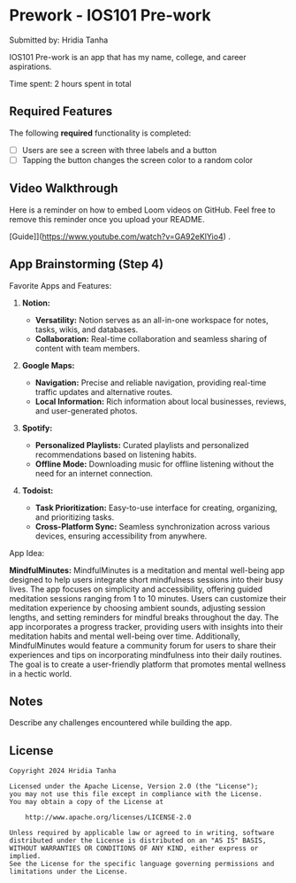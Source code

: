 # Prework - IOS101 Pre-work

Submitted by: Hridia Tanha

IOS101 Pre-work is an app that has my name, college, and career aspirations.

Time spent: 2 hours spent in total

## Required Features

The following **required** functionality is completed:

- [ ] Users are see a screen with three labels and a button
- [ ] Tapping the button changes the screen color to a random color
 
## Video Walkthrough

Here is a reminder on how to embed Loom videos on GitHub. Feel free to remove this reminder once you upload your README. 

[Guide]](https://www.youtube.com/watch?v=GA92eKlYio4) .

## App Brainstorming (Step 4)
Favorite Apps and Features:

1. **Notion:**
   - **Versatility:** Notion serves as an all-in-one workspace for notes, tasks, wikis, and databases.
   - **Collaboration:** Real-time collaboration and seamless sharing of content with team members.

2. **Google Maps:**
   - **Navigation:** Precise and reliable navigation, providing real-time traffic updates and alternative routes.
   - **Local Information:** Rich information about local businesses, reviews, and user-generated photos.

3. **Spotify:**
   - **Personalized Playlists:** Curated playlists and personalized recommendations based on listening habits.
   - **Offline Mode:** Downloading music for offline listening without the need for an internet connection.

4. **Todoist:**
   - **Task Prioritization:** Easy-to-use interface for creating, organizing, and prioritizing tasks.
   - **Cross-Platform Sync:** Seamless synchronization across various devices, ensuring accessibility from anywhere.

App Idea:

**MindfulMinutes:**
MindfulMinutes is a meditation and mental well-being app designed to help users integrate short mindfulness sessions into their busy lives. The app focuses on simplicity and accessibility, offering guided meditation sessions ranging from 1 to 10 minutes. Users can customize their meditation experience by choosing ambient sounds, adjusting session lengths, and setting reminders for mindful breaks throughout the day. The app incorporates a progress tracker, providing users with insights into their meditation habits and mental well-being over time. Additionally, MindfulMinutes would feature a community forum for users to share their experiences and tips on incorporating mindfulness into their daily routines. The goal is to create a user-friendly platform that promotes mental wellness in a hectic world.

## Notes

Describe any challenges encountered while building the app.

## License

    Copyright 2024 Hridia Tanha

    Licensed under the Apache License, Version 2.0 (the "License");
    you may not use this file except in compliance with the License.
    You may obtain a copy of the License at

        http://www.apache.org/licenses/LICENSE-2.0

    Unless required by applicable law or agreed to in writing, software
    distributed under the License is distributed on an "AS IS" BASIS,
    WITHOUT WARRANTIES OR CONDITIONS OF ANY KIND, either express or implied.
    See the License for the specific language governing permissions and
    limitations under the License.
